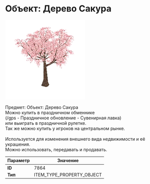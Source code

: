 # Объект: Дерево Сакура

![Item Image](../img/7864.webp?raw=true)

Предмет: Объект: Дерево Сакура<br>Можно купить в праздничном обменнике<br>(/gps - Праздничное обновление - Сувенирная лавка)<br>или выиграть в праздничной рулетке.<br>Так же можно купить у игроков на центральном рынке.<br><br>Используется для изменения внешнего вида недвижимости и её украшения.<br>Можно использовать, передавать и продавать.


| Параметр | Значение |
|----------|----------|
| **ID** | 7864 |
| **Тип** | ITEM_TYPE_PROPERTY_OBJECT |

